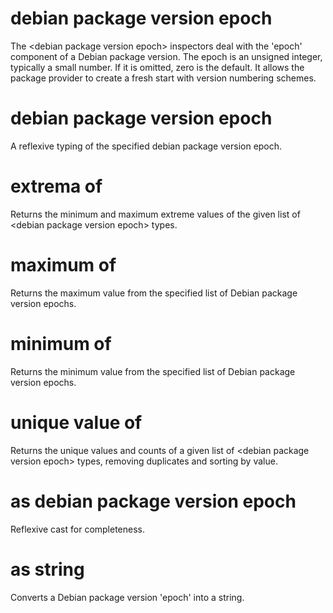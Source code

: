# debian package version epoch

The &lt;debian package version epoch&gt; inspectors deal with the &#39;epoch&#39; component of a Debian package version. The epoch is an unsigned integer, typically a small number. If it is omitted,  zero is the default. It allows the package provider to create a fresh start with version numbering schemes.

# debian package version epoch <debian package version epoch>

A reflexive typing of the specified debian package version epoch.

# extrema of <debian package version epoch>

Returns the minimum and maximum extreme values of the given list of &lt;debian package version epoch&gt; types.

# maximum of <debian package version epoch>

Returns the maximum value from the specified list of Debian package version epochs.

# minimum of <debian package version epoch>

Returns the minimum value from the specified list of Debian package version epochs.

# unique value of <debian package version epoch>

Returns the unique values and counts of a given list of &lt;debian package version epoch&gt; types, removing duplicates and sorting by value.

# <debian package version epoch> as debian package version epoch

Reflexive cast for completeness.

# <debian package version epoch> as string

Converts a Debian package version &#39;epoch&#39; into a string.
